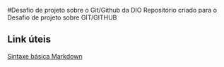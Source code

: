 #Desafio de projeto sobre o Git/Github da DIO
Repositório criado para o Desafio de projeto sobre GIT/GITHUB
## Link úteis
[Sintaxe básica Markdown](https://www.markdownguide.org/basic-syntax/)
